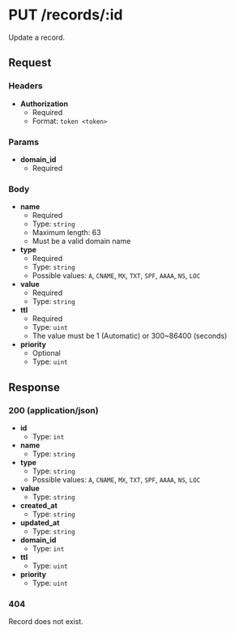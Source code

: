# PUT /records/:id

Update a record.

## Request

### Headers

- **Authorization**
  + Required
  + Format: `token <token>`

### Params

- **domain_id**
  + Required

### Body

- **name**
  + Required
  + Type: `string`
  + Maximum length: 63
  + Must be a valid domain name
- **type**
  + Required
  + Type: `string`
  + Possible values: `A`, `CNAME`, `MX`, `TXT`, `SPF`, `AAAA`, `NS`, `LOC`
- **value**
  + Required
  + Type: `string`
- **ttl**
  + Required
  + Type: `uint`
  + The value must be 1 (Automatic) or 300~86400 (seconds)
- **priority**
  + Optional
  + Type: `uint`

## Response

### 200 (application/json)

- **id**
  + Type: `int`
- **name**
  + Type: `string`
- **type**
  + Type: `string`
  + Possible values: `A`, `CNAME`, `MX`, `TXT`, `SPF`, `AAAA`, `NS`, `LOC`
- **value**
  + Type: `string`
- **created_at**
  + Type: `string`
- **updated_at**
  + Type: `string`
- **domain_id**
  + Type: `int`
- **ttl**
  + Type: `uint`
- **priority**
  + Type: `uint`

### 404 

Record does not exist.
